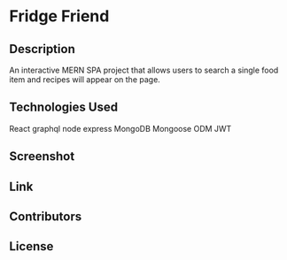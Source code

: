 # Fridge Friend

## Description
An interactive MERN SPA project that allows users to search a single food item and recipes will appear on the page.

## Technologies Used
React
graphql
node
express
MongoDB
Mongoose ODM
JWT

## Screenshot


## Link

## Contributors


## License